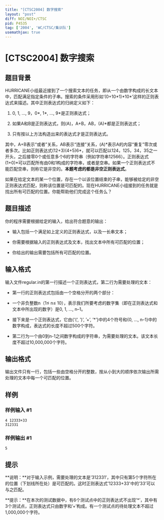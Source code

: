 ```yaml
---
title: "[CTSC2004] 数字搜索"
layout: "post"
diff: NOI/NOI+/CTSC
pid: P4535
tag: ['2004', 'WC/CTSC/集训队']
usemathjax: true
---
```


# [CTSC2004] 数字搜索
## 题目背景

HURRICANE小组最近接到了一个搜索文本的任务，即从一个由数字构成的长文本中，匹配满足指定条件的子串。搜索的条件采用形如‘(0+10\*1)\*10\*’这样的正则表达式来描述。其中正则表达式的归纳定义如下：

1. 0, 1, …, 9，0\*, 1\*, …, 9\*是正则表达式；

2. 如果A和B是正则表达式，则(A)，A+B，AB，(A)\*都是正则表达式；

3. 只有按以上方法构造出来的表达式才是正则表达式。

其中，A+B表示“或者”关系，AB表示“连接”关系，(A)\*表示A的内容“重复”零次或者多次。比如正则表达式(12+3)(4+5)6\*，就可以匹配以124，125，34，35之一开头，之后接零0个或任意多个6的字符串（例如字符串12566）。正则表达式(1+0)\*可以匹配所有由0和1构成的字符串，或者是空串。如果一个正则表达式不能匹配空串，则称它是非空的。**本题考虑的都是非空正则表达式**。

如果在给定文本的某一个位置，存在一个以该位置结束的子串，能够被给定的非空正则表达式匹配，则称该位置是可匹配的。现在HURRICANE小组接到的任务就是找出所有可匹配的位置。你能帮助他们完成这个任务么？
## 题目描述

你的程序需要根据给定的输入，给出符合题意的输出：

- 输入包括一个满足如上定义的正则表达式，以及一长串文本；

- 你需要根据输入的正则表达式及文本，找出文本中所有可匹配的位置；

- 你给出的输出需要包括所有可匹配的位置。
## 输入格式

输入文件regular.in的第一行描述一个正则表达式，第二行为需要处理的文本：

- 第一行的正则表达式包括由一个空格分开的两个部分：

- 一个非负整数n（1≤ n≤ 10），表示我们所要考虑的数字集（即在正则表达式和文本中所出现的数字）是0, 1, …, n–1。

- 接下来是一个正则表达式，它由{‘(‘, ’)’, ’+’, ’*’}中的4个符号和{0, …, n–1}中的数字构成，表达式的长度不超过500个字符。

- 第二行为一个由0到n-1之间数字构成的字符串，为需要处理的文本。该文本长度不超过10,000,000个字符。
## 输出格式

输出文件只有一行，包括一些由空格分开的整数，按从小到大的顺序依次输出所需处理的文本中每一个可匹配的位置。
## 样例

### 样例输入 #1
```
4 12333+33
312331
```
### 样例输出 #1
```
5
```
## 提示

**说明：**对于输入示例，需要处理的文本是’312331’，其中只有第5个字符所在的位置（下划线所在处）是可匹配的。这时正则表达式’12333+33'中的’33’可以与之匹配。

**提示：**在本次的测试数据中，有6个测试点中的正则表达式不出现’*’，其中有3个测试点，正则表达式只由数字和’+’构成。有一个测试点的待处理文本不超过1,000,000个字符。
